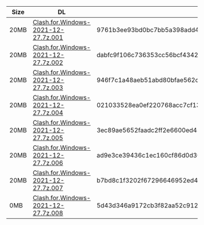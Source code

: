 |    Size   |     DL  | sha512sum |
|  ---  |  ---  |  ---  |
| 20MB | [Clash.for.Windows-2021-12-27.7z.001](https://cdn.jsdelivr.net/gh/appleians/cfw_intel@main/Clash.for.Windows-2021-12-27.7z.001) | 9761b3ee93bd0bc7bb5a398add4419befd32341f0d5b10968de28c8552aa8100dbc238b3d946c5acc0e6e710ef8664932194dbe2a9b9eba5b09b2bce590ea7e3 |
| 20MB | [Clash.for.Windows-2021-12-27.7z.002](https://cdn.jsdelivr.net/gh/appleians/cfw_intel@main/Clash.for.Windows-2021-12-27.7z.002) | dabfc9f106c736353cc56bcf43422ea3f91d6f497b71b5c811ffced1d2c1c1183166d6ad1e190d3e16884e4aa5da43871e253159d3c3a579688a468a55eba851 |
| 20MB | [Clash.for.Windows-2021-12-27.7z.003](https://cdn.jsdelivr.net/gh/appleians/cfw_intel@main/Clash.for.Windows-2021-12-27.7z.003) | 946f7c1a48aeb51abd80bfae562c93f559e990ba39dd24ca018fdd40c3639001d4e2f721670ae354866ded40e1859a89d221c99b40d6c852df2e644ff4ca2c68 |
| 20MB | [Clash.for.Windows-2021-12-27.7z.004](https://cdn.jsdelivr.net/gh/appleians/cfw_intel@main/Clash.for.Windows-2021-12-27.7z.004) | 021033528ea0ef220768acc7cf133b4c63e9a75c30e542d4128eba3ff2698dd777a6c249e1a75da74f60245dab7724faa66991cc232ea681ddb65e011d2235bc |
| 20MB | [Clash.for.Windows-2021-12-27.7z.005](https://cdn.jsdelivr.net/gh/appleians/cfw_intel@main/Clash.for.Windows-2021-12-27.7z.005) | 3ec89ae5652faadc2ff2e6600ed45d0d3a15e5b185b305c68b1227133df288bf9199b1aad2d86d3b4ce9e081a2886d39cb8669f92ca7ff81f15071726244e546 |
| 20MB | [Clash.for.Windows-2021-12-27.7z.006](https://cdn.jsdelivr.net/gh/appleians/cfw_intel@main/Clash.for.Windows-2021-12-27.7z.006) | ad9e3ce39436c1ec160cf86d0d30c0953cf63d10588d9d13df4b52a75bd9ae4a61b18d04a0b1d52c570d314a1e991d36c9dea65429d67f52709c5d2ab5927851 |
| 20MB | [Clash.for.Windows-2021-12-27.7z.007](https://cdn.jsdelivr.net/gh/appleians/cfw_intel@main/Clash.for.Windows-2021-12-27.7z.007) | b7bd8c1f3202f67296646952ed4c363d9417139a2640fcaef647c22361018ffdaaf1db5e12d76e170a25c2126b0dcaa812de31b89f791b2a668a61c63a523bcd |
| 0MB | [Clash.for.Windows-2021-12-27.7z.008](https://cdn.jsdelivr.net/gh/appleians/cfw_intel@main/Clash.for.Windows-2021-12-27.7z.008) | 5d43d346a9172cb3f82aa52c912b825fc103010df955d1991bca2b146ad282f5a287d863fede629d9b293788574eb0b1a517d95365ceadd1f3e3efca83b06e71 |
